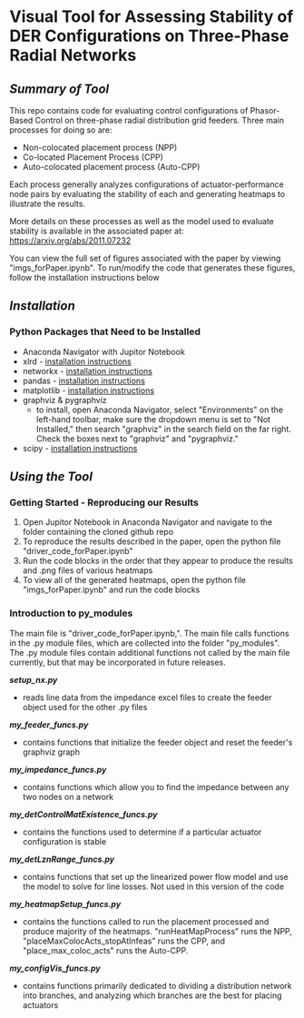 # **Visual Tool for Assessing Stability of DER Configurations on Three-Phase Radial Networks**
## *Summary of Tool*
This repo contains code for evaluating control configurations of Phasor-Based Control on three-phase radial distribution grid feeders. Three main processes for doing so are:
* Non-colocated placement process (NPP)
* Co-located Placement Process (CPP)
* Auto-colocated placement process (Auto-CPP)

Each process generally analyzes configurations of actuator-performance node pairs by evaluating the stability of each and generating heatmaps to illustrate the results. 

More details on these processes as well as the model used to evaluate stability is available in the associated paper at: https://arxiv.org/abs/2011.07232

You can view the full set of figures associated with the paper by viewing "imgs_forPaper.ipynb". To run/modify the code that generates these figures, follow the installation instructions below

## *Installation*
### Python Packages that Need to be Installed
* Anaconda Navigator with Jupitor Notebook 
* xlrd - [installation instructions](https://xlrd.readthedocs.io/en/latest/installation.html)
* networkx - [installation instructions](https://networkx.org/documentation/stable/install.html)
* pandas - [installation instructions](https://pypi.org/project/pandas/)
* matplotlib - [installation instructions](https://pypi.org/project/matplotlib/)
* graphviz & pygraphviz
  * to install, open Anaconda Navigator, select "Environments" on the left-hand toolbar, make sure the dropdown menu is set to "Not Installed," then search "graphviz" in the search field on the far right. Check the boxes next to "graphviz" and "pygraphviz."
* scipy - [installation instructions](https://pypi.org/project/scipy/)
## *Using the Tool*
### Getting Started - Reproducing our Results
1. Open Jupitor Notebook in Anaconda Navigator and navigate to the folder containing the cloned github repo
2. To reproduce the results described in the paper, open the python file "driver_code_forPaper.ipynb"
3. Run the code blocks in the order that they appear to produce the results and .png files of various heatmaps
4. To view all of the generated heatmaps, open the python file "imgs_forPaper.ipynb" and run the code blocks
### Introduction to py_modules
The main file is "driver_code_forPaper.ipynb,". The main file calls functions in the .py module files, which are collected into the folder "py_modules". The .py module files contain additional functions not called by the main file currently, but that may be incorporated in future releases.

***setup_nx.py***
  * reads line data from the impedance excel files to create the feeder object used for the other .py files
  
***my_feeder_funcs.py***
  * contains functions that initialize the feeder object and reset the feeder's graphviz graph

***my_impedance_funcs.py***
  * contains functions which allow you to find the impedance between any two nodes on a network

***my_detControlMatExistence_funcs.py***
  * contains the functions used to determine if a particular actuator configuration is stable

***my_detLznRange_funcs.py***
  * contains functions that set up the linearized power flow model and use the model to solve for line losses. Not used in this version of the code

***my_heatmapSetup_funcs.py***
  * contains the functions called to run the placement processed and produce majority of the heatmaps. "runHeatMapProcess" runs the NPP, "placeMaxColocActs_stopAtInfeas" runs the CPP, and "place_max_coloc_acts" runs the Auto-CPP. 

***my_configVis_funcs.py***
  * contains functions primarily dedicated to dividing a distribution network into branches, and analyzing which branches are the best for placing actuators


